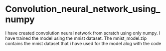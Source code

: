 # Convolution_neural_network_using_numpy
I have created convolution neural network from scratch using only numpy. I have trained the model using the mnist dataset.
The mnist_model.zip contains the mnist dataset that i have used for the model alog with the code
